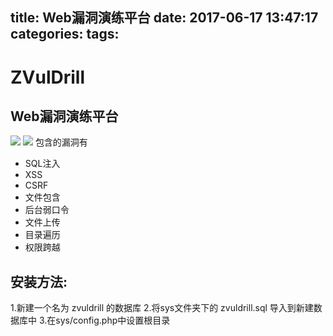 title: Web漏洞演练平台
date: 2017-06-17 13:47:17
categories:
tags:
---
ZVulDrill
=========

## Web漏洞演练平台 
![](http://x2know.qiniudn.com/28653d0c62ba00c36b90bd7046984cea_r.jpg) 
![](http://x2know.qiniudn.com/f078de7be140db6a63829cfe75be5cea_r.jpg) 
包含的漏洞有
- SQL注入
- XSS
- CSRF
- 文件包含
- 后台弱口令
- 文件上传
- 目录遍历
- 权限跨越
  
## 安装方法:  
1.新建一个名为 zvuldrill 的数据库
2.将sys文件夹下的 zvuldrill.sql 导入到新建数据库中
3.在sys/config.php中设置根目录

